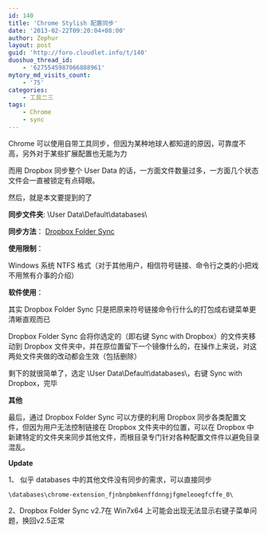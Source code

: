 ```yaml
---
id: 140
title: 'Chrome Stylish 配置同步'
date: '2013-02-22T09:20:04+08:00'
author: Zephur
layout: post
guid: 'http://foro.cloudlet.info/t/140'
duoshuo_thread_id:
    - '6275545987066888961'
mytory_md_visits_count:
    - '75'
categories:
    - 工具二三
tags:
    - Chrome
    - sync
---
```


Chrome 可以使用自带工具同步，但因为某种地球人都知道的原因，可靠度不高，另外对于某些扩展配置也无能为力

而用 Dropbox 同步整个 User Data 的话，一方面文件数量过多，一方面几个状态文件会一直被锁定有点碍眼。

然后，就是本文要提到的了

<!-- more -->

**同步文件夹**: \\User Data\\Default\\databases\\

**同步方法**： [Dropbox Folder Sync ](http://satyadeepk.in/dropbox-folder-sync/)

**使用限制**：

Windows 系统 NTFS 格式（对于其他用户，相信符号链接、命令行之类的小把戏不用煞有介事的介绍）

**软件使用**：

其实 Dropbox Folder Sync 只是把原来符号链接命令行什么的打包成右键菜单更清晰直观而已

Dropbox Folder Sync 会将你选定的（即右键 Sync with Dropbox）的文件夹移动到 Dropbox 文件夹中，并在原位置留下一个镜像什么的，在操作上来说，对这两处文件夹做的改动都会生效（包括删除）

剩下的就很简单了，选定 \\User Data\\Default\\databases\\，右键 Sync with Dropbox，完毕

**其他**

最后，通过 Dropbox Folder Sync 可以方便的利用 Dropbox 同步各类配置文件，但因为用户无法控制链接在 Dropbox 文件夹中的位置，可以在 Dropbox 中新建特定的文件夹来同步其他文件，而根目录专门针对各种配置文件件以避免目录混乱。

**Update**

1、 似乎 databases 中的其他文件没有同步的需求，可以直接同步

`\databases\chrome-extension_fjnbnpbmkenffdnngjfgmeleoegfcffe_0\`

2、Dropbox Folder Sync v2.7在 Win7x64 上可能会出现无法显示右键子菜单问题，换回v2.5正常